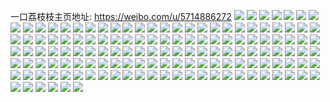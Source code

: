 一口荔枝枝主页地址: https://weibo.com/u/5714886272 
![](https://wx4.sinaimg.cn/mw2000/006eL4Z2ly1h8w5ziz1tpj31b91bbe10.jpg) 
![](https://wx4.sinaimg.cn/mw2000/006eL4Z2ly1h8d1yw1rssj30zk0zkwzi.jpg) 
![](https://wx4.sinaimg.cn/mw2000/006eL4Z2ly1h8273wnr3lj31o01o0e81.jpg) 
![](https://wx4.sinaimg.cn/mw2000/006eL4Z2ly1h8273rkbsyj31o01o0e81.jpg) 
![](https://wx4.sinaimg.cn/mw2000/006eL4Z2ly1h7tih3371bj30wi1ycwry.jpg) 
![](https://wx4.sinaimg.cn/mw2000/006eL4Z2ly1h7timyfkr1j30wi1ycgyx.jpg) 
![](https://wx4.sinaimg.cn/mw2000/006eL4Z2ly1h7legxz909j30wi1yc1kx.jpg) 
![](https://wx4.sinaimg.cn/mw2000/006eL4Z2ly1h7legz4eqbj32c0340u0x.jpg) 
![](https://wx4.sinaimg.cn/mw2000/006eL4Z2ly1h7leh1uasbj30wi0yqtfw.jpg) 
![](https://wx4.sinaimg.cn/mw2000/006eL4Z2ly1h7leh1ac7yj32c02c04qq.jpg) 
![](https://wx4.sinaimg.cn/mw2000/006eL4Z2ly1h7leh098b9j31ve2c0u0x.jpg) 
![](https://wx4.sinaimg.cn/mw2000/006eL4Z2ly1h7legv13mdj32c02c0kjm.jpg) 
![](https://wx4.sinaimg.cn/mw2000/006eL4Z2ly1h7g0nwxyfsj31o01o07wi.jpg) 
![](https://wx4.sinaimg.cn/mw2000/006eL4Z2ly1h7g0ny0mncj30wi0whan3.jpg) 
![](https://wx4.sinaimg.cn/mw2000/006eL4Z2ly1h7g0nzxhyyj31o01o0hdt.jpg) 
![](https://wx4.sinaimg.cn/mw2000/006eL4Z2ly1h7g0o2u12rj32c02c04qq.jpg) 
![](https://wx4.sinaimg.cn/mw2000/006eL4Z2ly1h7g0o792uej31o01o012h.jpg) 
![](https://wx4.sinaimg.cn/mw2000/006eL4Z2ly1h7ebfxcvgoj30wi1ycq86.jpg) 
![](https://wx4.sinaimg.cn/mw2000/006eL4Z2ly1h7ebfuu87qj30wi1ycaxh.jpg) 
![](https://wx4.sinaimg.cn/mw2000/006eL4Z2ly1h7ebg03e9ej30wi1yce4u.jpg) 
![](https://wx4.sinaimg.cn/mw2000/006eL4Z2ly1h7ar23b1foj30u01hcmx6.jpg) 
![](https://wx4.sinaimg.cn/mw2000/006eL4Z2ly1h7ar3ef48nj30wi0dcwfl.jpg) 
![](https://wx4.sinaimg.cn/mw2000/006eL4Z2ly1h79luvuzn1j31kw1kwalr.jpg) 
![](https://wx4.sinaimg.cn/mw2000/006eL4Z2ly1h79lux1ujsj32c02c0b2a.jpg) 
![](https://wx4.sinaimg.cn/mw2000/006eL4Z2ly1h753f38ws3j30wi0wi18m.jpg) 
![](https://wx4.sinaimg.cn/mw2000/006eL4Z2ly1h6q1u1iowjj32c02c0b29.jpg) 
![](https://wx4.sinaimg.cn/mw2000/006eL4Z2ly1h6q1ts4xkgj31sc1schdt.jpg) 
![](https://wx4.sinaimg.cn/mw2000/006eL4Z2ly1h6q1tzhmn2j33402c0hdv.jpg) 
![](https://wx4.sinaimg.cn/mw2000/006eL4Z2ly1h6nvbsea58j31sc2dqkjl.jpg) 
![](https://wx4.sinaimg.cn/mw2000/006eL4Z2ly1h6nvdrv0kej30wi17qn0o.jpg) 
![](https://wx4.sinaimg.cn/mw2000/006eL4Z2ly1h6j0fvk05vj30j00j0t8t.jpg) 
![](https://wx4.sinaimg.cn/mw2000/006eL4Z2ly1h6j0fuykabj32c0340kjl.jpg) 
![](https://wx4.sinaimg.cn/mw2000/006eL4Z2ly1h61cy18tvjj30u01hc4fz.jpg) 
![](https://wx4.sinaimg.cn/mw2000/006eL4Z2ly1h5qbzneyb6j31400u0afu.jpg) 
![](https://wx4.sinaimg.cn/mw2000/006eL4Z2ly1h5jcnxh3p1j32c02c0x6q.jpg) 
![](https://wx4.sinaimg.cn/mw2000/006eL4Z2ly1h5goy61mfwj322m340npe.jpg) 
![](https://wx4.sinaimg.cn/mw2000/006eL4Z2ly1h5goxgowfcj30wi0lfwjj.jpg) 
![](https://wx4.sinaimg.cn/mw2000/006eL4Z2ly1h5goxfxc4wj310v1auti8.jpg) 
![](https://wx4.sinaimg.cn/mw2000/006eL4Z2ly1h5eeii65upj32c03407wi.jpg) 
![](https://wx4.sinaimg.cn/mw2000/006eL4Z2ly1h5c27jd4u6j31910u0wl4.jpg) 
![](https://wx4.sinaimg.cn/mw2000/006eL4Z2ly1h5c27ip6erj31910u0wkw.jpg) 
![](https://wx4.sinaimg.cn/mw2000/006eL4Z2ly1h57hlmkxbzj30wi0wijwj.jpg) 
![](https://wx4.sinaimg.cn/mw2000/006eL4Z2ly1h57hln0hs6j30qf0z8jwv.jpg) 
![](https://wx4.sinaimg.cn/mw2000/006eL4Z2ly1h57hlnn0rgj30wi17cdn1.jpg) 
![](https://wx4.sinaimg.cn/mw2000/006eL4Z2ly1h57hllwwkcj32c02c0hdt.jpg) 
![](https://wx4.sinaimg.cn/mw2000/006eL4Z2ly1h57hlo54emj30wi17cwms.jpg) 
![](https://wx4.sinaimg.cn/mw2000/006eL4Z2ly1h57hlpgufij32c0340u0y.jpg) 
![](https://wx4.sinaimg.cn/mw2000/006eL4Z2ly1h54753a2iyj30t61fu7da.jpg) 
![](https://wx4.sinaimg.cn/mw2000/006eL4Z2ly1h54754136cj30u01hcdn3.jpg) 
![](https://wx4.sinaimg.cn/mw2000/006eL4Z2ly1h54754jdoxj30zg1bawhi.jpg) 
![](https://wx4.sinaimg.cn/mw2000/006eL4Z2ly1h4x5xq4ml1j30u00u0tdm.jpg) 
![](https://wx4.sinaimg.cn/mw2000/006eL4Z2ly1h4x5xqmwatj30u00u0jug.jpg) 
![](https://wx4.sinaimg.cn/mw2000/006eL4Z2ly1h4jkd0qzd3j30u00u0n4k.jpg) 
![](https://wx4.sinaimg.cn/mw2000/006eL4Z2ly1h4jkd0ztohj30u00u045s.jpg) 
![](https://wx4.sinaimg.cn/mw2000/006eL4Z2ly1h4heroawbjj30wi17bwvp.jpg) 
![](https://wx4.sinaimg.cn/mw2000/006eL4Z2ly1h4gzxurxvzj30ut0wi4in.jpg) 
![](https://wx4.sinaimg.cn/mw2000/006eL4Z2ly1h48p7vhhuej33402c07wj.jpg) 
![](https://wx4.sinaimg.cn/mw2000/006eL4Z2ly1h48p7wq08pj32c02c07wi.jpg) 
![](https://wx4.sinaimg.cn/mw2000/006eL4Z2ly1h447gdz6qmj32xm25se84.jpg) 
![](https://wx4.sinaimg.cn/mw2000/006eL4Z2ly1h3szy2d82xj32c0340e83.jpg) 
![](https://wx4.sinaimg.cn/mw2000/006eL4Z2ly1h3szy3qla9j31x91xahdt.jpg) 
![](https://wx4.sinaimg.cn/mw2000/006eL4Z2ly1h3pltz4llij31ny1nynpd.jpg) 
![](https://wx4.sinaimg.cn/mw2000/006eL4Z2ly1h3plvy2q09j31kw1kwnpd.jpg) 
![](https://wx4.sinaimg.cn/mw2000/006eL4Z2ly1h3jra8v42hj30wi0nk43c.jpg) 
![](https://wx4.sinaimg.cn/mw2000/006eL4Z2ly1h3jrbrgmd8j30wi0i6n0k.jpg) 
![](https://wx4.sinaimg.cn/mw2000/006eL4Z2ly1h39z53j5nfj31h01djqrd.jpg) 
![](https://wx4.sinaimg.cn/mw2000/006eL4Z2ly1h321sybx0uj30u01hc7ks.jpg) 
![](https://wx4.sinaimg.cn/mw2000/006eL4Z2ly1h321twrfe2j32c03407wj.jpg) 
![](https://wx4.sinaimg.cn/mw2000/006eL4Z2ly1h321sx2lyjj31nz1nzkjl.jpg) 
![](https://wx4.sinaimg.cn/mw2000/006eL4Z2ly1h2rwblhaeij31o01o01kx.jpg) 
![](https://wx4.sinaimg.cn/mw2000/006eL4Z2ly1h2ryrn7yxhj31sc1scu0x.jpg) 
![](https://wx4.sinaimg.cn/mw2000/006eL4Z2ly1h2ryjq4ehcj32a335se2z.jpg) 
![](https://wx4.sinaimg.cn/mw2000/006eL4Z2ly1h2rw3vwrfzj32c02c0b2a.jpg) 
![](https://wx4.sinaimg.cn/mw2000/006eL4Z2ly1h28g27a5imj31o01o0kjl.jpg) 
![](https://wx4.sinaimg.cn/mw2000/006eL4Z2ly1h27sb9a7ekj31nz1nz4qp.jpg) 
![](https://wx4.sinaimg.cn/mw2000/006eL4Z2ly1h27sgniom8j31nv1nx4qp.jpg) 
![](https://wx4.sinaimg.cn/mw2000/006eL4Z2ly1h25ws6e6tpj32bw2bwb29.jpg) 
![](https://wx4.sinaimg.cn/mw2000/006eL4Z2ly1h25ws81r6zj32c0340qv6.jpg) 
![](https://wx4.sinaimg.cn/mw2000/006eL4Z2ly1h25wyvcgtsj30wi0o4qbk.jpg) 
![](https://wx4.sinaimg.cn/mw2000/006eL4Z2ly1h25ws0ekclj31o01o0u0y.jpg) 
![](https://wx4.sinaimg.cn/mw2000/006eL4Z2ly1h201eabiggj30u00u0teq.jpg) 
![](https://wx4.sinaimg.cn/mw2000/006eL4Z2ly1h201e9gweqj30u00u00yu.jpg) 
![](https://wx4.sinaimg.cn/mw2000/006eL4Z2ly1h202ru2wgej30u00u0wmb.jpg) 
![](https://wx4.sinaimg.cn/mw2000/006eL4Z2ly1h202ruklnrj30u00zwjw0.jpg) 
![](https://wx4.sinaimg.cn/mw2000/006eL4Z2ly1h1lbl31l04j334033ynpe.jpg) 
![](https://wx4.sinaimg.cn/mw2000/006eL4Z2ly1h1lbl14k63j30sg0mydmq.jpg) 
![](https://wx4.sinaimg.cn/mw2000/006eL4Z2ly1h1lbl0o5z5j32c033y1kz.jpg) 
![](https://wx4.sinaimg.cn/mw2000/006eL4Z2ly1h1d21j4704j30v91von86.jpg) 
![](https://wx4.sinaimg.cn/mw2000/006eL4Z2ly1h1d21jr2rnj30v91von7w.jpg) 
![](https://wx4.sinaimg.cn/mw2000/006eL4Z2ly1h0s5wj3u3aj31o02ygqv7.jpg) 
![](https://wx4.sinaimg.cn/mw2000/006eL4Z2ly1h0s5vsvh5pj31s435sx6r.jpg) 
![](https://wx4.sinaimg.cn/mw2000/006eL4Z2ly1h0s5tm6v7xj31o02yghdv.jpg) 
![](https://wx4.sinaimg.cn/mw2000/006eL4Z2ly1h0lwqlnqboj31al1m0x41.jpg) 
![](https://wx4.sinaimg.cn/mw2000/006eL4Z2ly1h0lwqk2vtuj31bl1nz7wh.jpg) 
![](https://wx4.sinaimg.cn/mw2000/006eL4Z2ly1h0bijt4uhcj30u01hcalz.jpg) 
![](https://wx4.sinaimg.cn/mw2000/006eL4Z2ly1h02slvuxr9j30r41c7tj5.jpg) 
![](https://wx4.sinaimg.cn/mw2000/006eL4Z2ly1h02slv05v2j32c02c0npd.jpg) 
![](https://wx4.sinaimg.cn/mw2000/006eL4Z2ly1gzedt0jjvaj32801o01ky.jpg) 
![](https://wx4.sinaimg.cn/mw2000/006eL4Z2ly1gz2z7yfpywj32c02c0npd.jpg) 
![](https://wx4.sinaimg.cn/mw2000/006eL4Z2ly1gylngkj18ej30u00u0dny.jpg) 
![](https://wx4.sinaimg.cn/mw2000/006eL4Z2ly1gylngk2zfcj30u00z77a0.jpg) 
![](https://wx4.sinaimg.cn/mw2000/006eL4Z2ly1gylngl3gw1j30tz0tzgtn.jpg) 
![](https://wx4.sinaimg.cn/mw2000/006eL4Z2ly1gylnglhpvsj30v40a0wg7.jpg) 
![](https://wx4.sinaimg.cn/mw2000/006eL4Z2ly1gylngn6rhmj30u00u045n.jpg) 
![](https://wx4.sinaimg.cn/mw2000/006eL4Z2ly1gydnep6pqpj31o01o0qs5.jpg) 
![](https://wx4.sinaimg.cn/mw2000/006eL4Z2ly1gy8e6ulzb0j30u00u0wi3.jpg) 
![](https://wx4.sinaimg.cn/mw2000/006eL4Z2ly1gwln50uqgxj32c03404qq.jpg) 
![](https://wx4.sinaimg.cn/mw2000/006eL4Z2ly1gwln55kmiij31o027z7wi.jpg) 
![](https://wx4.sinaimg.cn/mw2000/006eL4Z2ly1gwln5ry2eej32bz2bz1kz.jpg) 
![](https://wx4.sinaimg.cn/mw2000/006eL4Z2ly1gwln685rchj31o0280b2a.jpg) 
![](https://wx4.sinaimg.cn/mw2000/006eL4Z2ly1gwln6ebbl7j31sc2dsx6p.jpg) 
![](https://wx4.sinaimg.cn/mw2000/006eL4Z2ly1gwln6ly91bj32c0340qv5.jpg) 
![](https://wx4.sinaimg.cn/mw2000/006eL4Z2ly1gwln7pc1bgj31sc2dsx6p.jpg) 
![](https://wx4.sinaimg.cn/mw2000/006eL4Z2ly1gwln877er5j33402c0e82.jpg) 
![](https://wx4.sinaimg.cn/mw2000/006eL4Z2ly1gwln8kcosnj32ps1j01ky.jpg) 
![](https://wx4.sinaimg.cn/mw2000/006eL4Z2ly1gwmkunihhuj32c0340x6r.jpg) 
![](https://wx4.sinaimg.cn/mw2000/006eL4Z2ly1gwmkvzykerj32c0340qv7.jpg) 
![](https://wx4.sinaimg.cn/mw2000/006eL4Z2ly1gwmkxcukc4j32wn26h1kz.jpg) 
![](https://wx4.sinaimg.cn/mw2000/006eL4Z2ly1gw83citsl3j32c0340e86.jpg) 
![](https://wx4.sinaimg.cn/mw2000/006eL4Z2ly1gw83ckgl7qj33402c0x6s.jpg) 
![](https://wx4.sinaimg.cn/mw2000/006eL4Z2ly1gw83cmkzyaj32c0340b2e.jpg) 
![](https://wx4.sinaimg.cn/mw2000/006eL4Z2ly1gw83cooxmhj32c0340qv8.jpg) 
![](https://wx4.sinaimg.cn/mw2000/006eL4Z2ly1gw4ls6c2l7j33402c0hdw.jpg) 
![](https://wx4.sinaimg.cn/mw2000/006eL4Z2ly1gw4lt4npg2j32ds1sc1ky.jpg) 
![](https://wx4.sinaimg.cn/mw2000/006eL4Z2ly1gw4lsbx1zlj32c0340b2a.jpg) 
![](https://wx4.sinaimg.cn/mw2000/006eL4Z2ly1gw4lrxsnk2j32c03404qs.jpg) 
![](https://wx4.sinaimg.cn/mw2000/006eL4Z2ly1gw4lsuk47xj31o01o0qv5.jpg) 
![](https://wx4.sinaimg.cn/mw2000/006eL4Z2ly1gw4lsr3qygj31o0280e85.jpg) 
![](https://wx4.sinaimg.cn/mw2000/006eL4Z2ly1gv16ht35f6j61o01o0hdt02.jpg) 
![](https://wx4.sinaimg.cn/mw2000/006eL4Z2ly1gv16hv1qrej61o01o0b2902.jpg) 
![](https://wx4.sinaimg.cn/mw2000/006eL4Z2ly1gv16hvrb8mj61o01o0ayn02.jpg) 
![](https://wx4.sinaimg.cn/mw2000/006eL4Z2ly1gv16hx2dmvj61o01o0b2902.jpg) 
![](https://wx4.sinaimg.cn/mw2000/006eL4Z2ly1gtzx2z0kvbj31o01o04qq.jpg) 
![](https://wx4.sinaimg.cn/mw2000/006eL4Z2ly1gtzx329nl6j32c02c0e83.jpg) 
![](https://wx4.sinaimg.cn/mw2000/006eL4Z2ly1gtzx39sn9vj32ds1scx6q.jpg) 
![](https://wx4.sinaimg.cn/mw2000/006eL4Z2ly1gtzx2wk98nj32c02c0npe.jpg) 
![](https://wx4.sinaimg.cn/mw2000/006eL4Z2ly1gtzx34x3jfj32c02c0e83.jpg) 
![](https://wx4.sinaimg.cn/mw2000/006eL4Z2ly1gtzx387d8ij32c02c0b2c.jpg) 
